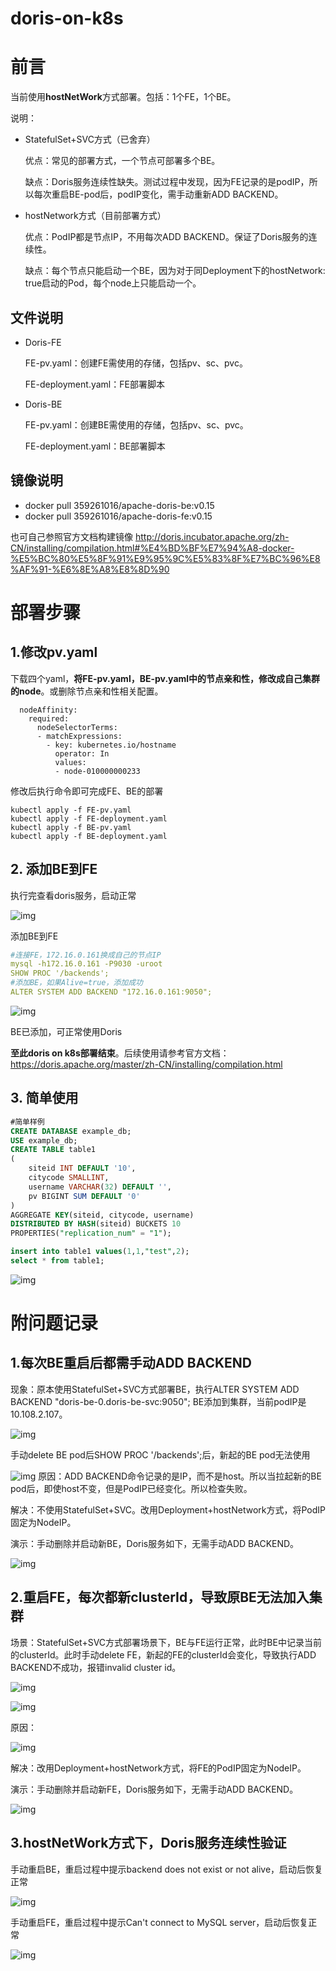 # doris-on-k8s

# 前言

当前使用**hostNetWork**方式部署。包括：1个FE，1个BE。

说明：

- StatefulSet+SVC方式（已舍弃）

  优点：常见的部署方式，一个节点可部署多个BE。

  缺点：Doris服务连续性缺失。测试过程中发现，因为FE记录的是podIP，所以每次重启BE-pod后，podIP变化，需手动重新ADD BACKEND。

- hostNetwork方式（目前部署方式）

  优点：PodIP都是节点IP，不用每次ADD BACKEND。保证了Doris服务的连续性。

  缺点：每个节点只能启动一个BE，因为对于同Deployment下的hostNetwork: true启动的Pod，每个node上只能启动一个。



## 文件说明

* Doris-FE

  FE-pv.yaml：创建FE需使用的存储，包括pv、sc、pvc。

  FE-deployment.yaml：FE部署脚本

* Doris-BE

  FE-pv.yaml：创建BE需使用的存储，包括pv、sc、pvc。

  FE-deployment.yaml：BE部署脚本
 
## 镜像说明

* docker pull 359261016/apache-doris-be:v0.15
* docker pull 359261016/apache-doris-fe:v0.15

也可自己参照官方文档构建镜像
http://doris.incubator.apache.org/zh-CN/installing/compilation.html#%E4%BD%BF%E7%94%A8-docker-%E5%BC%80%E5%8F%91%E9%95%9C%E5%83%8F%E7%BC%96%E8%AF%91-%E6%8E%A8%E8%8D%90

# 部署步骤

## 1.修改pv.yaml

下载四个yaml，**将FE-pv.yaml，BE-pv.yaml中的节点亲和性，修改成自己集群的node**。或删除节点亲和性相关配置。

```
  nodeAffinity:
    required:
      nodeSelectorTerms:
      - matchExpressions:
        - key: kubernetes.io/hostname
          operator: In
          values:
          - node-010000000233
```

修改后执行命令即可完成FE、BE的部署

```shell
kubectl apply -f FE-pv.yaml
kubectl apply -f FE-deployment.yaml
kubectl apply -f BE-pv.yaml 
kubectl apply -f BE-deployment.yaml
```


## 2. 添加BE到FE

执行完查看doris服务，启动正常

![img](https://intranetproxy.alipay.com/skylark/lark/0/2021/png/13456375/1640153315318-55e7f8aa-062d-4cf0-a99a-a1fd03645094.png)

添加BE到FE

```yaml
#连接FE，172.16.0.161换成自己的节点IP
mysql -h172.16.0.161 -P9030 -uroot
SHOW PROC '/backends';
#添加BE，如果Alive=true，添加成功
ALTER SYSTEM ADD BACKEND "172.16.0.161:9050";
```

![img](https://intranetproxy.alipay.com/skylark/lark/0/2021/png/13456375/1640153257035-4725cc76-c171-4f83-9c51-ca563b66fae4.png)

BE已添加，可正常使用Doris

**至此doris on k8s部署结束**。后续使用请参考官方文档：https://doris.apache.org/master/zh-CN/installing/compilation.html



## 3. 简单使用

```sql
#简单样例
CREATE DATABASE example_db;
USE example_db;
CREATE TABLE table1
(
    siteid INT DEFAULT '10',
    citycode SMALLINT,
    username VARCHAR(32) DEFAULT '',
    pv BIGINT SUM DEFAULT '0'
)
AGGREGATE KEY(siteid, citycode, username)
DISTRIBUTED BY HASH(siteid) BUCKETS 10
PROPERTIES("replication_num" = "1");

insert into table1 values(1,1,"test",2);
select * from table1;
```

![img](https://intranetproxy.alipay.com/skylark/lark/0/2021/png/13456375/1640153489339-deed85b3-0341-4e75-9be4-0fdfbc28fec6.png)

# 附问题记录

## 1.每次BE重启后都需手动ADD BACKEND

现象：原本使用StatefulSet+SVC方式部署BE，执行ALTER SYSTEM ADD BACKEND "doris-be-0.doris-be-svc:9050"; BE添加到集群，当前podIP是10.108.2.107。

![img](https://intranetproxy.alipay.com/skylark/lark/0/2021/png/13456375/1639988922169-2a92a32d-2b4f-4e26-9e0d-4c5d34356c9f.png)

手动delete BE pod后SHOW PROC '/backends';后，新起的BE pod无法使用

![img](https://intranetproxy.alipay.com/skylark/lark/0/2021/png/13456375/1639988941548-3635bdf0-4fb4-4656-9689-48359707aac1.png)
	原因：ADD BACKEND命令记录的是IP，而不是host。所以当拉起新的BE pod后，即使host不变，但是PodIP已经变化。所以检查失败。

解决：不使用StatefulSet+SVC。改用Deployment+hostNetwork方式，将PodIP固定为NodeIP。

演示：手动删除并启动新BE，Doris服务如下，无需手动ADD BACKEND。

![img](https://intranetproxy.alipay.com/skylark/lark/0/2021/png/13456375/1639990207541-0fdb9a0e-4db8-48b4-8955-cebb2295fa8f.png)



## 2.重启FE，每次都新clusterId，导致原BE无法加入集群

场景：StatefulSet+SVC方式部署场景下，BE与FE运行正常，此时BE中记录当前的clusterId。此时手动delete FE，新起的FE的clusterId会变化，导致执行ADD BACKEND不成功，报错invalid cluster id。

![img](https://intranetproxy.alipay.com/skylark/lark/0/2021/png/13456375/1639991310239-f64ca104-c8f4-4053-93d6-eafce4b8c6a6.png)

![img](https://intranetproxy.alipay.com/skylark/lark/0/2021/png/13456375/1639990632935-21c2810f-7833-4f76-a95b-a26f1ecf4f95.png)

原因：

![img](https://intranetproxy.alipay.com/skylark/lark/0/2021/png/13456375/1639991198029-5be7a4bb-d6b3-475e-9864-a036bd220e3a.png)

解决：改用Deployment+hostNetwork方式，将FE的PodIP固定为NodeIP。

演示：手动删除并启动新FE，Doris服务如下，无需手动ADD BACKEND。

![img](https://intranetproxy.alipay.com/skylark/lark/0/2021/png/13456375/1639990825586-1673bf43-40ef-466f-9a67-21bdbb0b5a77.png)



## 3.hostNetWork方式下，Doris服务连续性验证

手动重启BE，重启过程中提示backend does not exist or not alive，启动后恢复正常

![img](https://intranetproxy.alipay.com/skylark/lark/0/2021/png/13456375/1640153928156-97b8b4f4-09c2-4509-a711-ee66b27d2af8.png)



手动重启FE，重启过程中提示Can't connect to MySQL server，启动后恢复正常

![img](https://intranetproxy.alipay.com/skylark/lark/0/2021/png/13456375/1640154218000-8d2d396a-1f4a-4964-a05c-542ef7a92e64.png)








